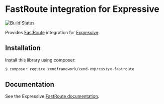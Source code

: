 # FastRoute integration for Expressive

[![Build Status](https://secure.travis-ci.org/zendframework/zend-expressive-fastroute.svg?branch=master)](https://secure.travis-ci.org/zendframework/zend-expressive-fastroute)

Provides [FastRoute](https://github.com/nikic/FastRoute) integration for
[Expressive](https://github.com/zendframework/zend-expressive).

## Installation

Install this library using composer:

```bash
$ composer require zendframework/zend-expressive-fastroute
```

## Documentation

See the Expressive [FastRoute documentation](https://zendframework.github.io/zend-expressive/features/router/fast-route/).
